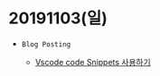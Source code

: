 ﻿# 20191103(일)

- `Blog Posting`
	
  - [Vscode code Snippets 사용하기](https://enfanthoon.tistory.com/104)
  
  
  











